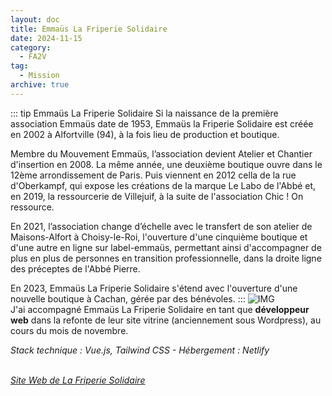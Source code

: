 ```yaml
---
layout: doc
title: Emmaüs La Friperie Solidaire
date: 2024-11-15
category:
  - FA2V
tag:
  - Mission
archive: true
---
```


::: tip Emmaüs La Friperie Solidaire
Si la naissance de la première association Emmaüs date de 1953, Emmaüs la Friperie Solidaire est créée en 2002 à Alfortville (94), à la fois lieu de production et boutique.

Membre du Mouvement Emmaüs, l’association devient Atelier et Chantier d'insertion en 2008. La même année, une deuxième boutique ouvre dans le 12ème arrondissement de Paris. Puis viennent en 2012 cella de la rue d'Oberkampf, qui expose les créations de la marque Le Labo de l'Abbé et, en 2019, la ressourcerie de Villejuif, à la suite de l'association Chic ! On ressource.

En 2021, l’association change d’échelle avec le transfert de son atelier de Maisons-Alfort à Choisy-le-Roi, l'ouverture d'une cinquième boutique et d'une autre en ligne sur label-emmaüs, permettant ainsi d'accompagner de plus en plus de personnes en transition professionnelle, dans la droite ligne des préceptes de l'Abbé Pierre.

En 2023, Emmaüs La Friperie Solidaire s'étend avec l'ouverture d'une nouvelle boutique à Cachan, gérée par des bénévoles.
:::
![IMG](/assets/img/logo_FS.webp "La Friperie Solidaire")
<br>
J'ai accompagné Emmaüs La Friperie Solidaire en tant que **développeur web** dans la refonte de leur site vitrine (anciennement sous Wordpress), au cours du mois de novembre. 


*Stack technique : Vue.js, Tailwind CSS - Hébergement : Netlify*

<br>
<i><a target="_blank" href="https://www.lafriperiesolidaire.com/">Site Web de La Friperie Solidaire</a></i>